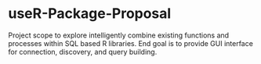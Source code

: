 # useR-Package-Proposal
Project scope to explore intelligently combine existing functions and processes within SQL based R libraries. End goal is to provide GUI interface for connection, discovery, and query building.
